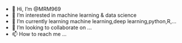 - 👋 Hi, I’m @MRM969
- 👀 I’m interested in machine learning & data science
- 🌱 I’m currently learning machine learning,deep learning,python,R,...
- 💞️ I’m looking to collaborate on ...
- 📫 How to reach me ...

<!---
MRM969/MRM969 is a ✨ special ✨ repository because its `README.md` (this file) appears on your GitHub profile.
You can click the Preview link to take a look at your changes.
--->

